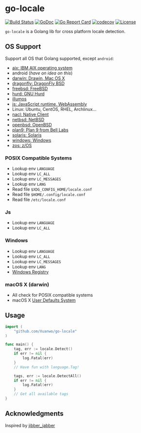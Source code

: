 # go-locale

[![Build Status](https://travis-ci.com/Xuanwo/go-locale.svg?branch=master)](https://travis-ci.com/Xuanwo/go-locale)
[![GoDoc](https://godoc.org/github.com/Xuanwo/go-locale?status.svg)](https://godoc.org/github.com/Xuanwo/go-locale)
[![Go Report Card](https://goreportcard.com/badge/github.com/Xuanwo/go-locale)](https://goreportcard.com/report/github.com/Xuanwo/go-locale)
[![codecov](https://codecov.io/gh/Xuanwo/go-locale/branch/master/graph/badge.svg)](https://codecov.io/gh/Xuanwo/go-locale)
[![License](https://img.shields.io/badge/license-apache%20v2-blue.svg)](https://github.com/Xuanwo/go-locale/blob/master/LICENSE)

`go-locale` is a Golang lib for cross platform locale detection.

## OS Support

Support all OS that Golang supported, except `android`:

- [aix: IBM AIX operating system](https://www.ibm.com/it-infrastructure/power/os/aix)
- android (*have on idea on this*)
- [darwin: Drawin, Mac OS X](https://opensource.apple.com/)
- [dragonfly: DragonFly BSD](https://www.dragonflybsd.org/)
- [freebsd: FreeBSD](https://www.freebsd.org/)
- [hurd: GNU Hurd](https://en.wikipedia.org/wiki/GNU_Hurd)
- [illumos](https://illumos.org/)
- [js: JavaScript runtime, WebAssembly](https://webassembly.org/)
- Linux: Ubuntu, CentOS, RHEL, Archlinux...
- [nacl: Native Client](https://developer.chrome.com/native-client)
- [netbsd: NetBSD](https://www.netbsd.org/)
- [openbsd: OpenBSD](https://www.openbsd.org/)
- [plan9: Plan 9 from Bell Labs](https://9p.io/plan9/)
- [solaris: Solaris](https://www.oracle.com/solaris)
- [windows: Windows](https://www.microsoft.com/en-us/windows/)
- [zos: z/OS](https://www.ibm.com/it-infrastructure/z/zos)

### POSIX Compatible Systems

- Lookup env `LANGUAGE`
- Lookup env `LC_ALL`
- Lookup env `LC_MESSAGES`
- Lookup env `LANG`
- Read file `$XDG_CONFIG_HOME/locale.conf`
- Read file `$HOME/.config/locale.conf`
- Read file `/etc/locale.conf`

### Js

- Lookup env `LANGUAGE`
- Lookup env `LC_ALL`

### Windows

- Lookup env `LANGUAGE`
- Lookup env `LC_ALL`
- Lookup env `LC_MESSAGES`
- Lookup env `LANG`
- [Windows Registry](https://renenyffenegger.ch/notes/Windows/registry/tree/HKEY_CURRENT_USER/Control-Panel/International/index)


### macOS X (darwin)

- All check for POSIX compatible systems
- macOS X [User Defaults System](https://developer.apple.com/library/archive/documentation/Cocoa/Conceptual/UserDefaults/AboutPreferenceDomains/AboutPreferenceDomains.html)

## Usage

```go
import (
    "github.com/Xuanwo/go-locale"
)

func main() {
    tag, err := locale.Detect()
    if err != nil {
        log.Fatal(err)
    }
    // Have fun with language.Tag!

    tags, err := locale.DetectAll()
    if err != nil {
        log.Fatal(err)
    }
    // Get all available tags
}
```

## Acknowledgments

Inspired by [jibber_jabber](https://github.com/cloudfoundry-attic/jibber_jabber)
